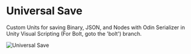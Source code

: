 # Universal Save
 Custom Units for saving Binary, JSON, and Nodes with Odin Serializer in Unity Visual Scripting (For Bolt, goto the 'bolt') branch.

![Universal Save](https://user-images.githubusercontent.com/7036136/102176889-5cda4600-3e70-11eb-8071-9c8152d5d893.png)
